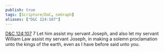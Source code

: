 ```yaml
---
publish: true
tags: [Scripture/DaC, noGraph]
aliases: ["D&C 124:107"]
---
```

[D&C 124:107](https://churchofjesuschrist.org/study/scriptures/dc-testament/dc/124?lang=eng&id=p107#p107) 7 Let him assist my servant Joseph, and also let my servant William Law assist my servant Joseph, in making a solemn proclamation unto the kings of the earth, even as I have before said unto you.

